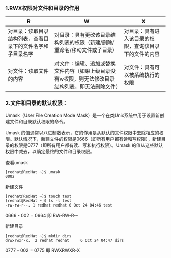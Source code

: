 ### 1.RWX权限对文件和目录的作用
|R|W|X|
|---|---|---|
|对目录：读取目录结构列表，查看目录下的文件名字和子目录名字|对目录：具有更改该目录结构列表的权限（新建/删除/重命名/移动文件或子目录）|对目录：具有进入该目录的权限，查询该目录下的文件的内容|
|对文件：读取文件的内容|对文件：编辑、追加或替换文件内容（如果上级目录没有w权限，则无法修改目录结构列表，即无法删除文件） |对文件：具有可以被系统执行的权限|


### 2.文件和目录的默认权限：
Umask（User File Creation Mode Mask）是一个在类Unix系统中用于设置新创建文件和目录默认权限的命令。


Umask 的值通常以八进制数表示，它的作用是从默认的文件权限中去除相应的权限。默认情况下，新建文件的权限是0666（即所有用户都有读和写权限），新建目录的权限是0777（即所有用户都有读、写和执行权限）。Umask 的值从这些默认权限中减去，以确定最终的文件和目录权限。

查看umask
```shell
[redhat@RedHat ~]$ umask
0002
```


新建文件
```shell
[redhat@RedHat ~]$ touch test
[redhat@RedHat ~]$ ls -l test
-rw-rw-r--. 1 redhat redhat 0 Oct 24 04:46 test
```
0666 - 002 = 0664 即 RW-RW-R--


新建目录
```shell
[redhat@RedHat ~]$ mkdir dirs
drwxrwxr-x.  2 redhat redhat     6 Oct 24 04:47 dirs
```
0777 - 002 = 0775 即 RWXRWXR-X
